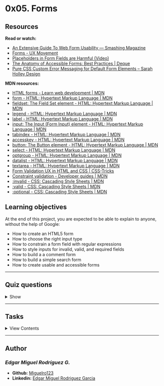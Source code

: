 # 0x05. Forms

## Resources

**Read or watch:**

- [An Extensive Guide To Web Form Usability — Smashing Magazine](https://www.smashingmagazine.com/2011/11/extensive-guide-web-form-usability/)
- [Forms - UX Movement](https://uxmovement.com/category/forms/)
- [Placeholders in Form Fields are Harmful (Video)](https://www.nngroup.com/videos/placeholders-form-fields/)
- [The Anatomy of Accessible Forms: Best Practices | Deque](https://www.deque.com/blog/anatomy-of-accessible-forms-best-practices/)
- [Pure CSS Custom Error Messaging for Default Form Elements – Sarah Holley Design](http://sarahholleydesign.com/pure-css-custom-error-messaging-for-default-form-elements/)

**MDN resources:**

- [HTML forms - Learn web development | MDN](https://developer.mozilla.org/en-US/docs/Learn/Forms)
- [form - HTML: Hypertext Markup Language | MDN](https://developer.mozilla.org/en-US/docs/Web/HTML/Element/form)
- [fieldset: The Field Set element - HTML: Hypertext Markup Language | MDN](https://developer.mozilla.org/en-US/docs/Web/HTML/Element/fieldset)
- [legend - HTML: Hypertext Markup Language | MDN](https://developer.mozilla.org/en-US/docs/Web/HTML/Element/legend)
- [label - HTML: Hypertext Markup Language | MDN](https://developer.mozilla.org/en-US/docs/Web/HTML/Element/label)
- [input: The Input (Form Input) element - HTML: Hypertext Markup Language | MDN](https://developer.mozilla.org/en-US/docs/Web/HTML/Element/input)
- [tabindex - HTML: Hypertext Markup Language | MDN](https://developer.mozilla.org/en-US/docs/Web/HTML/Global_attributes/tabindex)
- [accesskey - HTML: Hypertext Markup Language | MDN](https://developer.mozilla.org/en-US/docs/Web/HTML/Global_attributes/accesskey)
- [button: The Button element - HTML: Hypertext Markup Language | MDN](https://developer.mozilla.org/en-US/docs/Web/HTML/Element/button)
- [select - HTML: Hypertext Markup Language | MDN](https://developer.mozilla.org/en-US/docs/Web/HTML/Element/select)
- [optgroup - HTML: Hypertext Markup Language | MDN](https://developer.mozilla.org/en-US/docs/Web/HTML/Element/optgroup)
- [datalist - HTML: Hypertext Markup Language | MDN](https://developer.mozilla.org/en-US/docs/Web/HTML/Element/datalist)
- [textarea - HTML: Hypertext Markup Language | MDN](https://developer.mozilla.org/en-US/docs/Web/HTML/Element/textarea)
- [Form Validation UX in HTML and CSS | CSS-Tricks](https://css-tricks.com/form-validation-ux-html-css/)
- [Constraint validation - Developer guides | MDN](https://developer.mozilla.org/en-US/docs/Web/Guide/HTML/HTML5/Constraint_validation)
- [:invalid - CSS: Cascading Style Sheets | MDN](https://developer.mozilla.org/en-US/docs/Web/CSS/:invalid)
- [:valid - CSS: Cascading Style Sheets | MDN](https://developer.mozilla.org/en-US/docs/Web/CSS/:valid)
- [:optional - CSS: Cascading Style Sheets | MDN](https://developer.mozilla.org/en-US/docs/Web/CSS/:optional)

## Learning objectives

At the end of this project, you are expected to be able to explain to anyone, without the help of Google:

- How to create an HTML5 form
- How to choose the right input type
- How to constrain a form field with regular expressions
- How to style inputs for invalid, valid, and required fields
- How to build a a comment form
- How to build a simple search form
- How to create usable and accessible forms

---

## Quiz questions

<details>
<summary>Show</summary>
  
### Question #0

What’s the purpose of `<label>`?

- [ ] Keep your HTML code organized
- [ ] Indicate to the form what’s the POST variable name
- [ ] Indicate to the browser how to auto-complete
- [x] Indicate to the user what’s the input field is corresponding

### Question #1

Which pseudo-class can be define to change the style of an `<input>` when the validation failed?

- [ ] `:form-valid`
- [x] `:invalid`
- [ ] `:required`
- [ ] `:no`

### Question #2

Which attribute can be added to an `<input>` to make it mandatory in the form?

- [ ] `mandatory`
- [ ] `enable`
- [x] `required`
- [ ] `onClick`

### Question #3

In this code:

```
<input type="checkbox" name="online" id="online" />
<label for="online">Online</label>
```

Why `for="online"` in the `<label>` is important?

- [ ] To indicate to the user that “Online” is a boolean
- [x] To extend the “click zone” and toggle the <input id="online">
- [ ] To set a default value to the checkbox
- [ ] To display the label on the left of the checkbox

</details>

---

## Tasks

<details>
<summary>View Contents</summary>

### [0. basic comment structure](./01-styles.css)

To ensure we start on the same foot, use these files:

`00-article.html`

<details>
<summary>Click to expand/hide file contents</summary>
  
```  
  <!DOCTYPE html>
<html lang="en" dir="ltr">
  <head>
    <meta charset="utf-8">
    <meta name="viewport" content="width=device-width, initial-scale=1, viewport-fit=cover">
    <title>Article - Techium</title>
    <meta name="description" content="Description of the page less than 150 characters">
    <link rel="icon" type="image/x-icon" href="/favicon.ico">
    <link rel="icon" type="image/png" href="/favicon.png">
    <link href="https://fonts.googleapis.com/css?family=Open+Sans:400,700|Raleway:700&display=swap" rel="stylesheet">
    <link rel="stylesheet" href="00-styles.css">
  </head>
  <body>
    <!– Header –>
    <header class="header" data-section-theme="dark">
      <div class="container">
        <div class="header-container">
          <div class="header-logo">
            <a href="/">
              <img src="../../../../project/src/images/logo-white.png" alt="Techium logo" width="160" height="40">
            </a>
          </div>
          <nav class="navbar-menu">
            <ul class="nav">
              <li class="nav-item">
                <a href="/" class="nav-link">Home</a>
              </li>
              <li class="nav-item">
                <a href="#services" class="nav-link">Services</a>
              </li>
              <li class="nav-item">
                <a href="#works" class="nav-link">Works</a>
              </li>
              <li class="nav-item">
                <a href="#about" class="nav-link">About</a>
              </li>
              <li class="nav-item">
                <a href="#latest_news" class="nav-link">Latest news</a>
              </li>
              <li class="nav-item">
                <a href="#testimonials" class="nav-link">Testimonials</a>
              </li>
              <li class="nav-item">
                <a href="#contact" class="nav-link">Contact</a>
              </li>
            </ul>
          </nav>
        </div>
      </div>
    </header>
    <!– Main –>
    <main>
      <!– Hero section –>
      <header class="section-hero hero-article" data-section-theme="dark" style="background-image: url('../../../../project/src/images/pic-article-02.jpg')">
        <div class="container">
          <div class="section-body">
            <section class="section-inner">
              <span class="section-category">Digital Life</span>
              <h1 class="section-title">Ut alios omittam, hunc appello, quem ille unum secutus est.</h1>
            </section>
          </div>
        </div>
      </header>
      <div class="main-article">
        <div class="container">
          <div class="post">
            <article class="post-content">
              <p>Lorem ipsum dolor sit amet, consectetur adipiscing elit. Tum mihi Piso: Quid ergo? Tum ille: Ain tandem? Non autem hoc: igitur ne illud quidem. Sed quod proximum fuit non vidit. Nos commodius agimus. An nisi populari fama?</p>
              <p>Lorem ipsum dolor sit amet, consectetur adipiscing elit. Sed haec omittamus; <b>Hoc Hieronymus summum bonum esse dixit.</b> Duo Reges: constructio interrete.</p>
              <h2>Prioris generis est docilitas, memoria</h2>
              <ol>
                <li>Nec enim, dum metuit, iustus est, et certe, si metuere destiterit, non erit;</li>
                <li>Quid enim de amicitia statueris utilitatis causa expetenda vides.</li>
              </ol>
              <p>Morbi pharetra congue ante ac tincidunt. Donec euismod eu mauris nec laoreet. Praesent id sodales ipsum. Aliquam erat volutpat. Ut porta sem eget libero faucibus, eget convallis nisi finibus. Interdum et malesuada fames ac ante ipsum primis in faucibus. Vestibulum accumsan euismod nunc quis viverra.</p>
              <figure>
                <img src="../../../../project/src/images/the-honest-company-j69c0Q650Hw-unsplash.jpg" alt="Glasses, baby converse shoes, black bag, wipper on a dresser with a open drawer" width="620" height="350">
                <figcaption class="img-caption">Pugnant Stoici cum Peripateticis. Prioris generis est docilitas</figcaption>
              </figure>
              <p>Quare conare, quaeso. Dici enim nihil potest verius. Primum divisit ineleganter; Suam denique cuique naturam esse ad vivendum ducem.</p>
              <blockquote cite="https://www.holbertonschool.com/">
                <p>Ego autem tibi, Piso, assentior usu hoc venire, ut acrius aliquanto et attentius de claris viris locorum admonitu cogitemus.</p>
              </blockquote>
              <p>Omnia contraria, quos etiam insanos esse vultis. Tibi hoc incredibile, quod beatissimum.</p>
              <h2>Piso igitur hoc modo, vir optimus tuique, ut scis, amantissimus.</h2>
              <p><a href="http://loripsum.net/" target="_blank" rel="noopener">Apparet statim, quae sint officia, quae actiones.</a> Quae in controversiam veniunt, de iis, si placet, disseramus.</p>
              <ul>
                <li>Tubulum fuisse, qua illum, cuius is condemnatus est rogatione, P.</li>
                <li>Quis est autem dignus nomine hominis, qui unum diem totum velit esse in genere isto voluptatis?</li>
                <li>Sed in rebus apertissimis nimium longi sumus.</li>
              </ul>
              <p>Hoc etsi multimodis reprehendi potest, tamen accipio, quod dant. Atqui, inquam, Cato, si istud optinueris, traducas me ad te totum licebit. Nemo nostrum istius generis asotos iucunde putat vivere. Res enim se praeclare habebat, et quidem in utraque parte. Qui autem esse poteris, nisi te amor ipse ceperit? Ita fit cum gravior, tum etiam splendidior oratio. De vacuitate doloris eadem sententia erit. Sin tantum modo ad indicia veteris memoriae cognoscenda, curiosorum.</p>
            </article>
            <!– Aside section –>
            <aside class="post-aside">
              <div class="post-meta">
                <ul class="post-meta-list row">
                  <li class="post-meta-author">
                    <strong>Written by:</strong>
                    <a href="#" rel="author">William Attaway</a>
                  </li>
                  <li class="post-meta-date">
                    <strong>Posted on:</strong>
                    <time datetime="2019-10">October 2019</time>
                  </li>
                  <li class="post-meta-tag">
                    <strong>Tags:</strong>
                    <ul class="tag-list">
                      <li>
                        <a href="#" rel="tag">Web Design</a>
                      </li>
                      <li>
                        <a href="#" rel="tag">UX</a>
                      </li>
                    </ul>
                  </li>
                </ul>
              </div>
              <div class="post-share">
                <ul class="social nav">
                  <li class="social-item nav-item">
                    <a href="#" class="social-link">
                      <svg viewbox="0 0 24 24" xmlns="http://www.w3.org/2000/svg" width="25" height="25">
                        <title>
                          Facebook icon
                        </title>
                        <path d="M23.998 12c0-6.628-5.372-12-11.999-12C5.372 0 0 5.372 0 12c0 5.988 4.388 10.952 10.124 11.852v-8.384H7.078v-3.469h3.046V9.356c0-3.008 1.792-4.669 4.532-4.669 1.313 0 2.686.234 2.686.234v2.953H15.83c-1.49 0-1.955.925-1.955 1.874V12h3.328l-.532 3.469h-2.796v8.384c5.736-.9 10.124-5.864 10.124-11.853z"/>
                      </svg>
                    </a>
                  </li>
                  <li class="social-item nav-item">
                    <a href="#" class="social-link">
                      <svg viewbox="0 0 24 24" xmlns="http://www.w3.org/2000/svg" width="25" height="25">
                        <title>
                          Twitter icon
                        </title>
                        <path d="M23.954 4.569a10 10 0 0 1-2.825.775 4.958 4.958 0 0 0 2.163-2.723c-.951.555-2.005.959-3.127 1.184a4.92 4.92 0 0 0-8.384 4.482C7.691 8.094 4.066 6.13 1.64 3.161a4.822 4.822 0 0 0-.666 2.475c0 1.71.87 3.213 2.188 4.096a4.904 4.904 0 0 1-2.228-.616v.061a4.923 4.923 0 0 0 3.946 4.827 4.996 4.996 0 0 1-2.212.085 4.937 4.937 0 0 0 4.604 3.417 9.868 9.868 0 0 1-6.102 2.105c-.39 0-.779-.023-1.17-.067a13.995 13.995 0 0 0 7.557 2.209c9.054 0 13.999-7.496 13.999-13.986 0-.209 0-.42-.015-.63a9.936 9.936 0 0 0 2.46-2.548l-.047-.02z"/>
                      </svg>
                    </a>
                  </li>
                </ul>
              </div>
            </aside>
          </div>
        </div>
      </div>
    </main>
    <!– Footer –>
    <footer class="footer" data-section-theme="dark">
      <div  class="container">
        <div class="row">
          <div class="col-1-2">
            <img src="../../../../project/src/images/logo-white.png" alt="Techium logo" width="160" height="40">
            <address class="footer-address">
              234 Washington Street<br>
              Urbana, Illinois
            </address>
          </div>
          <div class="col-1-2">
            <ul class="social nav">
              <li class="social-item nav-item">
                <a href="https://www.facebook.com/HolbertonSchool/" class="social-link">
                  <svg viewbox="0 0 24 24" xmlns="http://www.w3.org/2000/svg" width="25" height="25">
                    <title>
                      Facebook icon
                    </title>
                    <path d="M23.998 12c0-6.628-5.372-12-11.999-12C5.372 0 0 5.372 0 12c0 5.988 4.388 10.952 10.124 11.852v-8.384H7.078v-3.469h3.046V9.356c0-3.008 1.792-4.669 4.532-4.669 1.313 0 2.686.234 2.686.234v2.953H15.83c-1.49 0-1.955.925-1.955 1.874V12h3.328l-.532 3.469h-2.796v8.384c5.736-.9 10.124-5.864 10.124-11.853z"/>
                  </svg>
                </a>
              </li>
              <li class="social-item nav-item">
                <a href="https://twitter.com/holbertonschool" class="social-link">
                  <svg viewbox="0 0 24 24" xmlns="http://www.w3.org/2000/svg" width="25" height="25">
                    <title>
                      Twitter icon
                    </title>
                    <path d="M23.954 4.569a10 10 0 0 1-2.825.775 4.958 4.958 0 0 0 2.163-2.723c-.951.555-2.005.959-3.127 1.184a4.92 4.92 0 0 0-8.384 4.482C7.691 8.094 4.066 6.13 1.64 3.161a4.822 4.822 0 0 0-.666 2.475c0 1.71.87 3.213 2.188 4.096a4.904 4.904 0 0 1-2.228-.616v.061a4.923 4.923 0 0 0 3.946 4.827 4.996 4.996 0 0 1-2.212.085 4.937 4.937 0 0 0 4.604 3.417 9.868 9.868 0 0 1-6.102 2.105c-.39 0-.779-.023-1.17-.067a13.995 13.995 0 0 0 7.557 2.209c9.054 0 13.999-7.496 13.999-13.986 0-.209 0-.42-.015-.63a9.936 9.936 0 0 0 2.46-2.548l-.047-.02z"/>
                  </svg>
                </a>
              </li>
              <li class="social-item nav-item">
                <a href="https://www.instagram.com/holbertonschool/" class="social-link">
                  <svg viewbox="0 0 24 24" xmlns="http://www.w3.org/2000/svg" width="25" height="25">
                    <title>
                      Instagram icon
                    </title>
                    <path d="M12 0C8.74 0 8.333.015 7.053.072 5.775.132 4.905.333 4.14.63c-.789.306-1.459.717-2.126 1.384S.935 3.35.63 4.14C.333 4.905.131 5.775.072 7.053.012 8.333 0 8.74 0 12s.015 3.667.072 4.947c.06 1.277.261 2.148.558 2.913a5.885 5.885 0 0 0 1.384 2.126A5.868 5.868 0 0 0 4.14 23.37c.766.296 1.636.499 2.913.558C8.333 23.988 8.74 24 12 24s3.667-.015 4.947-.072c1.277-.06 2.148-.262 2.913-.558a5.898 5.898 0 0 0 2.126-1.384 5.86 5.86 0 0 0 1.384-2.126c.296-.765.499-1.636.558-2.913.06-1.28.072-1.687.072-4.947s-.015-3.667-.072-4.947c-.06-1.277-.262-2.149-.558-2.913a5.89 5.89 0 0 0-1.384-2.126A5.847 5.847 0 0 0 19.86.63c-.765-.297-1.636-.499-2.913-.558C15.667.012 15.26 0 12 0zm0 2.16c3.203 0 3.585.016 4.85.071 1.17.055 1.805.249 2.227.415.562.217.96.477 1.382.896.419.42.679.819.896 1.381.164.422.36 1.057.413 2.227.057 1.266.07 1.646.07 4.85s-.015 3.585-.074 4.85c-.061 1.17-.256 1.805-.421 2.227a3.81 3.81 0 0 1-.899 1.382 3.744 3.744 0 0 1-1.38.896c-.42.164-1.065.36-2.235.413-1.274.057-1.649.07-4.859.07-3.211 0-3.586-.015-4.859-.074-1.171-.061-1.816-.256-2.236-.421a3.716 3.716 0 0 1-1.379-.899 3.644 3.644 0 0 1-.9-1.38c-.165-.42-.359-1.065-.42-2.235-.045-1.26-.061-1.649-.061-4.844 0-3.196.016-3.586.061-4.861.061-1.17.255-1.814.42-2.234.21-.57.479-.96.9-1.381.419-.419.81-.689 1.379-.898.42-.166 1.051-.361 2.221-.421 1.275-.045 1.65-.06 4.859-.06l.045.03zm0 3.678a6.162 6.162 0 1 0 0 12.324 6.162 6.162 0 1 0 0-12.324zM12 16c-2.21 0-4-1.79-4-4s1.79-4 4-4 4 1.79 4 4-1.79 4-4 4zm7.846-10.405a1.441 1.441 0 0 1-2.88 0 1.44 1.44 0 0 1 2.88 0z"/>
                  </svg>
                </a>
              </li>
            </ul>
          </div>
        </div>
        <hr>
        <div class="row">
          <div class="col-1-2">
            <p class="footer-copyright">© 2020 Techium, made with ♥ by students at Holberton School.</p>
          </div>
          <div class="col-1-2">
            <ul class="footer-nav nav">
              <li class="footer-nav-item nav-item">
                <a href="#" class="footer-nav-link">Terms of use</a>
              </li>
              <li class="footer-nav-item nav-item">
                <a href="#" class="footer-nav-link">Privacy Policy</a>
              </li>
              <li class="footer-nav-item nav-item">
                <a href="#" class="footer-nav-link">Cookie Policy</a>
              </li>
            </ul>
          </div>
        </div>
      </div>
    </footer>
  </body>
</html>
```    
</details>

`00-styles.css`

<details>
<summary>Click to expand/hide file contents</summary>

```
/* SUMMARY
  1. GLOBAL
  2. LAYOUT
  3. SECTION
  4. CARD
*/


/*** 1. GLOBAL ***/

/* Reset / Normalize
   ============================= */

/*! normalize.css v8.0.1 | MIT License | github.com/necolas/normalize.css */html{line-height:1.15;-webkit-text-size-adjust:100%}body{margin:0}main{display:block}h1{font-size:2em;margin:.67em 0}hr{box-sizing:content-box;height:0;overflow:visible}pre{font-family:monospace,monospace;font-size:1em}a{background-color:transparent}abbr[title]{border-bottom:none;text-decoration:underline;text-decoration:underline dotted}b,strong{font-weight:bolder}code,kbd,samp{font-family:monospace,monospace;font-size:1em}small{font-size:80%}sub,sup{font-size:75%;line-height:0;position:relative;vertical-align:baseline}sub{bottom:-.25em}sup{top:-.5em}img{border-style:none}button,input,optgroup,select,textarea{font-family:inherit;font-size:100%;line-height:1.15;margin:0}button,input{overflow:visible}button,select{text-transform:none}[type=button],[type=reset],[type=submit],button{-webkit-appearance:button}[type=button]::-moz-focus-inner,[type=reset]::-moz-focus-inner,[type=submit]::-moz-focus-inner,button::-moz-focus-inner{border-style:none;padding:0}[type=button]:-moz-focusring,[type=reset]:-moz-focusring,[type=submit]:-moz-focusring,button:-moz-focusring{outline:1px dotted ButtonText}fieldset{padding:.35em .75em .625em}legend{box-sizing:border-box;color:inherit;display:table;max-width:100%;padding:0;white-space:normal}progress{vertical-align:baseline}textarea{overflow:auto}[type=checkbox],[type=radio]{box-sizing:border-box;padding:0}[type=number]::-webkit-inner-spin-button,[type=number]::-webkit-outer-spin-button{height:auto}[type=search]{-webkit-appearance:textfield;outline-offset:-2px}[type=search]::-webkit-search-decoration{-webkit-appearance:none}::-webkit-file-upload-button{-webkit-appearance:button;font:inherit}details{display:block}summary{display:list-item}template{display:none}[hidden]{display:none}

/* Variables
   ============================= */

:root {
  --color-primary: #D73953;
  --color-black:  #090909;
  --color-white: #ffffff;
  --color-grey: #a0a0a0;
  --color-light-grey: #f3f3f3;
  --color-dark-grey: #353535;

  --text-color: var(--color-black);

  --font-family-base: 'Open Sans', 'Helvetica Neue', Helvetica, Arial, sans-serif;
  --font-family-title: 'Raleway', 'Helvetica Neue', Helvetica, Arial, sans-serif;

  --font-size-small: 1.2rem;
  --font-size-medium: 1.6rem;
  --font-size-large: 1.8rem;
  --font-size-x-large: 2.3rem;
  --font-size-xx-large: 4.8rem;

  --font-weight-regular: 400;
  --font-weight-bold: 700;

  --line-height-small: 1.2;
  --line-height-base: 1.5;
  --line-height-big: 1.8;

  /** SECTION **/
  --section-padding: 5rem 0;
  --section-header-padding: 0 0 3rem;
  --section-header-align: center;
  --section-title-font-size: var(--font-size-xx-large);
  --section-title-font-weight: var(--font-weight-bold);
  --section-title-line-height: var(--line-height-small);
  --section-title-margin: 0;
  --section-title-color: var(--color-black);
  --section-tagline-transform: uppercase;
  --section-tagline-color: var(--color-primary);
  --section-tagline-font-family: var(--font-family-headings);
  --section-tagline-font-weight: var(--font-weight-bold);
  --section-tagline-margin: 0;
  --section-body-padding: 2rem 0 4rem;
  --section-footer-padding: 3rem 0 0;
  --section-footer-align: center;

  /** HEADER **/
  --header-padding: 4rem 0 0;

  /** FOOTER **/
  --footer-padding: 5rem 0 1rem;

  /** NAVBAR **/
  --nav-item-font-family: var(--font-family-headings);
  --nav-item-font-weight: var(--font-weight-bold);
  --nav-item-font-size: var(--font-size-medium);
  --nav-item-letter-spacing: .04rem;
  --nav-item-display: inline-block;
  --nav-item-margin: 0 0 0 2rem;
  --nav-item-link-hover: var(--color-white);

  /** BUTTON **/
  --button-display: inline-block;
  --button-padding: 1.5rem 3rem;
  --button-border: var(--color-primary) solid 0.2rem;
  --button-color: var(--color-black);
  --button-text-decoration: none;
  --button-font-size: var(--font-size-large);
  --button-hover-color: var(--color-white);
  --button-hover-text-decoration: none;
  --button-hover-background: var(--color-primary);

  /** MOTION **/
  --transition-duration: .3s;
  --transition-cubic-bezier: cubic-bezier(0.17, 0.67, 0, 1.01);
}

/* Base
    ============================= */

*, *:before, *:after {
  box-sizing: border-box;
}

html {
scroll-behavior: smooth;
font-size: 62.5%;
}

body {
  color: var(--text-color);
  font-family: var(--font-family-base);
  font-size: var(--font-size-medium);
  font-weight: var(--font-weight-regular);
  line-height: var(--line-height-base);
}

h1, h2, h3, h4, h5, h6 {
  font-family: var(--font-family-title);
  font-weight: var(--font-weight-bold);
}

a {
  color: var(--text-color);
  text-decoration: none;
}

a:visited {
  font-style: italic;
}

a:hover {
  text-decoration: underline;
}

a:active {
  background-color: var(--color-light-grey);
}

.button {
  display: var(--button-display);
  padding: var(--button-padding);
  border: var(--button-border);
  font-size: var(--button-font-size);
  color: var(--button-color);
  text-decoration: var(--button-text-decoration);
}

.button:hover {
  color: var(--button-hover-color);
  text-decoration: var(--button-hover-text-decoration);
  background: var(--button-hover-background);
  transition-duration: var(--transition-duration);
  transition-property: color, background-color;
}

/* Helpers
    ============================= */

.visually-hidden:not(:focus):not(:active) {
  position: absolute !important;
  height: 1px;
  width: 1px;
  overflow: hidden;
  clip: rect(1px, 1px, 1px, 1px);
  white-space: nowrap;
}

/*** 2. LAYOUT ***/

/* Layout
    ============================= */

.container {
  width: 960px;
  margin-left: auto;
  margin-right: auto;
}

/* Grid
    ============================= */

ul.row {
  margin: -1rem;
  padding: 0;
  list-style: none;
}

.row {
  display: flex;
}

[class*='col-'] {
  margin: 1rem;
}

.col-1-3 {
  width: calc((100% / 3) - 2rem);
}

.col-1-2 {
  width: calc((100% / 2) - 2rem);
}

/* Navbar
    ============================= */

.nav {
  margin: 0;
  padding: 0;
  list-style: none;
  text-align: center;
  display: flex;
}

.nav .nav-item {
  font-family: var(--nav-item-font-family);
  font-weight: var(--nav-item-font-weight);
  font-size: var(--nav-item-font-size);
  letter-spacing: var(--nav-item-letter-spacing);
}

.nav .nav-item + .nav-item {
  margin: var(--nav-item-margin);
}

.nav .nav-link {
  display: block;
  padding: 0.5rem 0;
  position: relative;
}

.nav .nav-link:hover {
  color: var(--nav-item-link-hover);
  text-decoration: none;
}

.nav .nav-link::before {
  content: '';
  position: absolute;
  bottom: 0;
  left: 0;
  background-color: var(--color-white);
  width: 0;
  height: 0.2rem;
  transition: var(--transition-duration) var(--transition-cubic-bezier);
}

.nav .nav-item:hover .nav-link::before {
  background-color: var(--color-primary);
  width: 100%;
}

/* Header
    ============================= */

.header {
  padding: var(--header-padding);
  position: relative;
  z-index: 3;
  background: transparent !important;
}

.header-container {
  display: flex;
  justify-content: space-between;
  align-items: center;
}

/* Footer
    ============================= */

.footer {
  --nav-item-font-weight: normal;
  --nav-item-font-size: var(--font-size-small);
  padding: var(--footer-padding);
}

.footer-copyright {
  margin: 0;
  font-size: var(--font-size-small);
  color: var(--text-color);
}

.footer ul {
  text-align: right;
}

.footer-address {
  color: var(--text-color);
}

.social-link {
  display: block;
}

.social-link > svg {
  fill: var(--text-color);
}

/*** 3. SECTION ***/

/* Section (all styles)
    ============================= */

.section {
  padding: var(--section-padding);
}

.section-header {
  text-align: var(--section-header-align);
  padding: var(--section-header-padding);
}

.section-title {
  font-size: var(--section-title-font-size);
  font-weight: var(--section-title-font-weight);
  line-height: var(--section-title-line-height);
  margin: var(--section-title-margin);
  color: var(--section-title-color);
}

.section-tagline {
  color: var(--section-tagline-color);
  font-family: var(--section-tagline-font-family);
  text-transform: var(--section-tagline-transform);
  font-weight: var(--section-tagline-font-weight);
  margin: var(--section-tagline-margin);
}

.section-body {
  padding: var(--section-body-padding);
}

.section-footer {
  padding: var(--section-footer-padding);
  text-align: var(--section-footer-align);
}

/* Section theming
    ============================= */

[data-section-theme="dark"] {
  --button-color: var(--color-white);
  --text-color: var(--color-white);
  --section-title-color: var(--color-white);
  background: var(--color-black);
}

/* Section HERO
    ============================= */

.section-hero {
  position: relative;
  margin-top: -8.5rem;
}

.hero-homepage {
  background-image: url(../../../../project/src/images/banner-home.jpg);
  background-position: 75% 0;
  background-repeat: no-repeat;
  background-size: 90rem auto;
}

.section-hero .section-body {
  padding: 10rem 4rem;
}

.section-hero .section-category {
  color: var(--color-white);
  text-transform: uppercase;
}

.section-hero .section-title {
  margin-bottom: 5rem;
}

.section-hero .section-inner {
  display: flex;
  flex-direction: column;
  align-items: flex-start;
  justify-content: center;
  min-height: 50vh;
}
/* Section Latest news
    ============================= */

.section-latest-news .row {
  flex-direction: row-reverse;
}

/* Section SERVICES
    ============================= */

.section-services .row {
  flex-wrap: wrap;
}

/* Section ABOUT US
    ============================= */

.section-about-us [class*='col-'] {
  align-self: center;
}

/*** 4. CARD ***/

/* Card (all styles)
    ============================= */

.card-category {
  color: var(--color-primary);
}

/* Card WORK
    ============================= */

.card-work .card-outer {
  position: relative;
  overflow: hidden;
}

.card-work:hover .card-outer {
  transform: scale(0.95);
}

.card-work .card-image img {
  height: 30rem;
  width: 100%;
  object-fit: cover;
  vertical-align: bottom;
}

.card-work:hover .card-image {
  transform: scale(1.2);
  transition: var(--transition-duration) var(--transition-cubic-bezier);
}

.card-work .card-inner {
  position: absolute;
  top: -0.1rem;
  left: -0.1rem;
  right: -0.1rem;
  bottom: -0.1rem;
  z-index: 1;
  transition: var(--transition-duration) var(--transition-cubic-bezier);
}

.card-work:hover .card-inner {
  background-color: rgba(0, 0, 0, 0.7);
}

.card-work .card-title {
  text-align: center;
  margin: 0;
  opacity: 0;
  height: 100%;
  position: relative;
}

.card-work .card-title a {
  display: block;
  text-decoration: none;
  padding-top: 45%;
}

.card-work .card-title a::after {
  position: absolute;
  top: 0;
  left: 0;
  right: 0;
  bottom: 0;
  content: '';
}

.card-work:hover .card-title {
  opacity: 1;
}

/* Card SERVICES
    ============================= */

.card-services .card-title {
  margin: 0;
}

.card-services a {
  display: block;
  padding: 2rem;
  background-color: var(--color-light-grey);
}

.card-services a:hover {
  color: var(--color-white);
  background: var(--color-primary);
  text-decoration: none;
  transition-duration: 0.3s;
  transition-property: color, background-color;
}

/* Card TESTIMONIAL
    ============================= */

.card-testimonial {
  text-align: center;
}

.card-testimonial .card-avatar {
  border-radius: 50%;
  width: 10rem;
  height: 10rem;
}

.card-testimonial .card-quote cite {
  display: block;
  padding-top: 1rem;
  color: var(--color-primary);
}

.card-testimonial .card-quote {
  position: relative;
}

.card-testimonial .card-quote::before {
  content: '\201C';
  position: absolute;
  top: -4.5rem;
  left: -1rem;
  color: #efeded;
  font-size: 10rem;
  z-index: -1;
}

/*** ARTICLE PAGE ***/

/* Section HERO (article)
    ============================= */

.hero-article {
  background-size: 150rem 100rem;
  background-position: 50% 0;
}

.hero-article::before {
  content: '';
  background: rgba(0, 0, 0, 0.8);
  position: absolute;
  top: 0;
  right: 0;
  left: 0;
  bottom: 0;
  z-index: 0;
}

.hero-article .section-inner {
  text-align: center;
  align-items: center;
  min-height: 40vh;
}

.hero-article .section-body {
  position: relative;
  padding: 7rem 0 0;
  z-index: 2;
}

.main-article {
  padding: 5rem 0;
}

/* Post
    ============================= */

.post {
  display: flex;
  align-items: baseline;
}

.post-content {
  width: 100%;
  padding-left: 7rem;
}

.post-aside {
  order: -1;
  min-width: 20%;
}

.post img {
  width: 100%;
  height: auto;
}

.post-content p:first-child {
  font-size: var(--font-size-x-large);
}

.post-content .img-caption {
  margin: 1rem 0;
  padding: 0 0.5rem;
  font-size: var(--font-size-small);
  color: var(--color-grey);
  text-align: center;
}

/* Post Meta
    ============================= */

.post-meta-list {
  flex-direction: column;
}

.post-meta-list strong {
  color: var(--color-primary);
  font-size: 1.3rem;
  font-weight: var(--font-weight-bold);
  text-transform: uppercase;
  letter-spacing: normal;
  display: block;
}

.post-meta-list [class*='post-meta'] {
  margin-bottom: 1rem;
  padding-bottom: 1rem;
  border-bottom: 0.2rem solid var(--color-light-grey);
}

.post-meta-list [class*='post-meta']:last-child {
  border: none;
  margin-bottom: 3rem;
}

/* Tag list
    ============================= */

.tag-list {
  padding: 0;
  list-style: none;
}

.tag-list li {
  display: inline;
}

.tag-list li::after {
  content: ", ";
}

.tag-list li:last-child::after {
  content: "";
}
```
</details>

**In your `01-article.html` file**

- Sibling to the `<div class="post">`, create a new `<section>` with the class `post-comments`
- Inside the section create an `header`
  - In the `<header>` create a heading level 2 with class `section-title` and text: `Leave a comment`
  - under the level 2 heading create a paragraph with text: `All fields are required.`
- Create a `form` siblings to the header
  - Action: `#`
  - Method: `post`

**In your `01-styles.css` file**

After the `Tag list` styles, create a new comment

```
/*** FORM ***/
/* Comment section
    ============================= */
```

- Target `post-comments` class
  - Property: `width`, Value: `80%`
  - Property: `margin`, Value: `10rem 0 0 auto`
  - Property: `padding-left`, Value: `7rem`
- Target the `section-title` class inside the `post-comments` class
  - Property: `font-variant`, Value: `small-caps`
- Add a new comment section

```
/* Basic form
    ============================= */
```

- Target all `form`
  - Property: `display`, Value: `flex`
  - Property: `flex-direction`, Value: `column`
  - Property: `padding`, Value: `1rem 0`
  - Property: `margin`, Value: `0`
  
**Final rendering**

![Leave1](leave1.png "Leave1")

**Repo:**

* GitHub repository: `holbertonschool-web_front_end`
* Directory: `0x05-form`
* File: `01-article.html, 01-styles.css`

### [1. more comment basic structure](./02-styles.css)

**From `01-article.html`, create `02-article.html`**

- In the `form` in the comment section
  - Create a first `fieldset` with a `legend` that has the text `Your personal information` and the class `visually-hidden`
    - In the fieldset create a first `div` with the classes `form-group` and `col-1-2`
    - Sibling to the first div, create a second `div` with the classes `form-group` and `col-1-2`
    - Sibling to the 2 divs create a third `div` with the classes `form-group` and `col-2-3`
  - Sibling to the first fieldset, create a second `fieldset` with a `legend` that has the text `Your comment` and the class `visually-hidden`
    - In the second fieldset create a first `div` with the classes `form-group` and `col-2-3`
    - Sibling to the first div create a second `div` with the classes `form-group` and `col-2-3`
    - Sibling to the 2 divs create a third `div` with the class `form-group`

**From `01-styles.css`, create `02-styles.css`**

- Target all `fieldset` and set the following rules
  - flex display
  - direction of flex is column
  - justify the content at `flex-start`
  - no border
  - `0 0 2rem` padding

**Final rendering** (same as previously because `<legend>` tags are hidden by default)

![Leave2](leave2.png "Leave2")

**Repo:**

* GitHub repository: `holbertonschool-web_front_end`
* Directory: `0x05-form`
* File: `02-article.html, 02-styles.css`

### [2. create labels and input container](./03-styles.css)

**From `02-article.html`, create `03-article.html` and in the form which is in the comment section:**

- In the first `fieldset`
  - In the first div (which has classes `form-group` and `col-1-2`)
    - Create a `label`
      - For: `your-first-name`
      - Text: `First Name`
    - Sibling to the `label`, create a `<div>` with the class `form-field`
      - Create a `span` inside the div with the class `form-field-container`
  - In the second div (which has classes `form-group` and `col-1-2`)
    - Create a `label`
      - For: `your-last-name`
      - Text: `Last Name`
    - Sibling to the `label`, create a `<div>` with the class `form-field`
      - Create a `span` inside the div with the class `form-field-container`
  - In the third div (which has classes `form-group` and `col-2-3`)
    - Create a `label`
      - For: `your-email`
      - Text: `Email`
    - Sibling to the `label`, create a `<div>` with the class `form-field`
      - Create a `span` inside the div with the class `form-field-container`
- In the second `fieldset`
  - In the first div (which has classes `form-group` and `col-2-3`)
    - Create a `label`
      - For: `your-title`
      - Text: `Title`
    - Sibling to the `label`, create a `<div>` with the class `form-field`
      - Create a `span` inside the div with the class `form-field-container`
  - In the second div (which has classes `form-group` and `col-2-3`)
    - Create a `label`
      - For: `your-comment`
      - Text: `Comment`
    - Sibling to the `label`, create a `<div>` with the class `form-field`
      - Create a `span` inside the div with the class `form-field-container`
  - In the third div (which has class `form-group`)
    - Create a `<button>` with the classes `button` and `button-primary`
      - Text: `Post my comment`

**From `02-styles.css`, create `03-styles.css`:**

- Target all `label`
  - cursor should be pointer
  - display as block element
  - don’t wrap white space
  - size of font should be `1.4rem`
  - set padding to `0 0 .5rem`

**Final rendering**

![Leave3](leave3.png "Leave3")

**Final rendering with button in hover**

![Leave4](leave4.png "Leave4")

**Repo:**

* GitHub repository: `holbertonschool-web_front_end`
* Directory: `0x05-form`
* File: `03-styles.css, 03-article.html`

### [3. create the inputs](./04-styles.css)

**From `03-article.html`, create `04-article.html`:**

- In the first `fieldset`
  - In the first span of `form-field-container` class, create an `input`
    - Type: `text`
    - Name: `your-first-name`
    - Id: `your-first-name`
    - Placeholder: `e.g. Mike`
    - Pattern: `[A-Za-zÀ-ž\s]{3,}` (we want to allow all characters with and without accents and spaces. We want to have at least 3 characters to make the `input` valid)
    - Max length: `35`
    - Autocomplete is on
    - Access Key: `f`
    - Required: true
  - In the second span of `form-field-container` class, create an `input`
    - Type: `text`
    - Name: `your-last-name`
    - Id: `your-last-name`
    - Placeholder: `e.g. Smith`
    - Pattern: `[A-Za-zÀ-ž\s]{3,}` (we want to allow all characters with and without accents and spaces. We want to have at least 3 characters to make the `input` valid)
    - Max length: `40`
    - Autocomplete is on
    - Access Key: `l`
    - Required: true
  - In the third span of `form-field-container` class, create an `input`
    - Type: `email`
    - Name: `your-email`
    - Id: `your-email`
    - Placeholder: `e.g. youremail@gmail.com`
    - Pattern: `[a-z0-9._%+-]+@[a-z0-9.-]+\.[a-z]{2,}$` (we want to ensure the correct format of the email)
    - Max length: `55`
    - Autocomplete is on
    - Access Key: `e`
    - Required: true
- In the second `fieldset`
  - In the first `span` of `form-field-container` class, create an `input`
    - Type: `text`
    - Name: `your-title`
    - Id: `your-title`
    - Placeholder: `e.g. I loved that article`
    - Pattern: `[A-Za-zÀ-ž\s]{4,}` (we want to allow all characters with and without accents and spaces. We want to have at least 4 characters to make the `input` valid)
    - Max length: `75`
    - Autocomplete is on
    - Access Key: `t`
    - Required: true
  - In the second `span` of `orm-field-container` class, create a `textarea`
    - Name: `your-comment`
    - Id: `your-comment`
    - Placeholder: `Write your comment here`
    - Minimum length: 10
    - Access Key: `c`
    - Required: true
    - Columns: 30
    - Rows: 6

**From `03-styles.css`, create `04-styles.css`, after the `label` selector:**

- Target in one selector all `input` type `text`, all `input` type `email`, all `textarea`
  - Property: `position`, Value: `relative`
  - Property: `width`, Value: `100%`
  - Property: `padding`, Value: `1.2rem`
  - Property: `line-height`, Value: `1`
  - Property: `border`, Value: `.1rem solid` point to the variable `color-black`
  - Property: `background-color`, Value: point to the variable `color-white`
  - Property: `box-shadow`, Value: `none`
  - Property: `outline`, Value: `0`
- Target in one selector all `input` type `text`, all input type `email`
  - Property: `padding-right`, Value: `3rem`
- Target in one selector the focus state of all `input` type `text`, the focus state of all `input` type `email`, the focus state of all `textarea`
  - Property: `border`, Value: `.1rem solid` point to the variable `color-grey`
- Now target the `placeholder`, it can be tricky so I’m gone give you the code to add to your stylesheet:

```
::placeholder {
  font-style: italic;
  font-size: var(--font-size-small);
}
```

**Final rendering**

![Leave5](leave5.png "Leave5")

**Final rendering when “Last name” field is focus**

![Leave6](leave6.png "Leave6")

**Repo:**

* GitHub repository: `holbertonschool-web_front_end`
* Directory: `0x05-form`
* File: `04-article.html, 04-styles.css`

### [4. add help messages](./05-styles.css)

**From `04-article.html`, create `05-article.html`**:

- In each span with `form-field-container` class that contains an `input`
  - After the input add an empty `<i>` with the class `form-field-icon`
- In the first `fieldset`
  - Inside the first div with `form-field` class, right after the closing `span` tag, add a paragraph
    - Class: `form-help`
    - Text: `First name should be at least 3 characters and only contains letters`
  - Inside the second div with `form-field` class, right after the closing `span`tag, add a paragraph
    - Class: `form-help`
    - Text: `Last name should be at least 3 characters and only contains letters`
  - Nothing is added in the third `form-field`
- In the second `fieldset`
  - Inside the first div with `form-field` class, right after the closing `span` tag, add a paragraph
    - Class: `form-help`
    - Text: `Title should be at least 4 characters and only contains letters`
  - Inside the second div with `form-field` class, right after the closing `span` tag, add a paragraph
    - Class: `form-help`
    - Text: `Comment should be at least 10 characters`

**From `04-styles.css`, create `05-styles.css`:**

- Add a new separation

```
/* Form group
============================= */
```

- Target `form-group` class
  - Property: `padding`, Value: `1rem`
  - Property: `margin`, Value: `0`
  - Property: `background-color`, Value: point to the variable `color-white`
- Target the `focus-within` state of `form-group` class
  - Property: `background-color`, Value: point to the `color-light-grey`
  - Property: `transition`, Value: `.3s`
- Add a new separation

```
/* Form field
============================= */
```

- Target `form-field-container` class
  - Property: `position`, Value: `relative`
- Target `form-field-icon` class
  - Property: `font-style`, Value: `normal`
- Add a new separation

```
/* Form help
============================= */
```

- Target `form-help` class inside `form-group` class
  - Property: `margin`, Value: `0`
  - Property: `line-height`, Value: `1.3`
  - Property: `letter-spacing`, Value: `.019rem`
  - Property: `color`, Value: point to the variable `color-dark-grey`
  - Property: `font-size`, Value: point to the variable `font-size-small`
  - Property: `max-height`, Value: `0`
  - Property: `transition`, Value: `.3s`
  - Property: `overflow`, Value: `hidden`
- Target `form-help` class when `form-group` class has a `focus-within` state
  - Property: `max-height`, Value: `20rem`
  - Property: `margin`, Value: `.4rem 0 0`

**Final rendering when “Last name” is focused**

![Leave7](leave7.png "Leave7")

**Repo:**

* GitHub repository: `holbertonschool-web_front_end`
* Directory: `0x05-form`
* File: `05-article.html, 05-styles.css`

### [5. add pure HTML / CSS error handling](./06-styles.css)

**From `05-styles.css`, create `06-styles.css`:**

- In the variable section, after the `color-dark-grey` variable
  - Create a custom property
    - Name: `color-red`, Value: `#cd3e65`
  - Create a custom property
    - Name: `color-green`, Value: `#08805b`
- After the `text-color` variable
  - Create a custom property
    - Name: `valid-color`, Value: point to the`color-green` variable
  - Create a custom property
    - Name: `error-color`, Value: point to the `color-red` variable
- At the end of the CSS file
  - Add a new separation

```
/* Form error handling
============================= */
```

- Add this code to your file. The code is given to you with comments to help you to understand, because it’s a little bit advanced but really powerful when correctly understood.

```
/* The following code is used to place the icon in the after pseudo element. Because after and before are not possible in an input, we need to use a span that will be positioned on the right of our input. */

input:not(:placeholder-shown) ~ .form-field-icon::after {
  height: 100%;
  right: 0;
  pointer-events: none;
  position: absolute;
  top: 0;
  width: 1.3em;
}

/* Because inputs are invalid by default, we need to be careful and show the icon when we are not in focus and when when the input is not empty (placeholder-shown). Careful with this one because it is not supported everywhere. */

input:required:invalid:not(:focus):not(:placeholder-shown) ~ .form-field-icon::after {
  content: '✘';
  color: var(--error-color);
}

input:required:valid ~ .form-field-icon::after {
  content: '✔';
  color: var(--valid-color);
}

/* We want to hide the helper text when we are not in focus. The tilte allows us to select a sibling element in CSS */

input:required:valid ~ .form-help {
  max-height: 0;
}

/* Showing a border in a different color is good but not enough. For accessibility purposes, we added an icon when the input is valid or invalid to have a visual distinction that is not only color based.*/

input:required:invalid:not(:focus):not(:placeholder-shown),
textarea:invalid:not(:focus):not(:placeholder-shown) {
  border: 0.1rem solid var(--error-color);
}

input:required:valid:not(:placeholder-shown),
textarea:valid:not(:placeholder-shown) {
  border: 0.1rem solid var(--valid-color);
}
```

- In the `/* Base` section, after the hover state of the `button`
  - Target the `button-primary` class
    - Property: `color`, Value: point to the variable `color-white`
    - Property: `background`, Value: point to the variable `color-primary`
  - Target the hover state of the `button-primary` class
    - Property: `color`, Value: point to the variable `color-primary`
    - Property: `background`, Value: point to the variable `color-white`

**Final rendering of validation layout**

![Leave8](leave8.png "Leave8")

**Repo:**

* GitHub repository: `holbertonschool-web_front_end`
* Directory: `0x05-form`
* File: `06-styles.css, 06-article.html`

### [6. add the search form](./07-styles.css)

**From `06-article.html`, create `07-article.html`**:

- In the navigation, add a new `<li>` at the end. Also add the `nav-item` class on the `li`.
  - Create a new `<form>` inside the `li`.
    - Action attr: `#`
    - Method attr: `post`
    - Class: `form-search`
    - Create a new `input`, type `search`
      - Name attr: `q` (it’s common to name the search q (=query))
      - Id attr: `search-input`
      - Placeholder: `Search...`
      - `aria-label="Search through site content"` (we will see in the accessibility module what is that attribute)
    - Create a `button` with the class `search-button`
      - Copy and paste the following code inside your button

```
<svg viewbox="0 0 512 512" xmlns="http://www.w3.org/2000/svg" width="20" height="20" class="search-icon">
  <title>
    Search icon
  </title>
  <path d="M508.5 468.9L387.1 347.5c-2.3-2.3-5.3-3.5-8.5-3.5h-13.2c31.5-36.5 50.6-84 50.6-136C416 93.1 322.9 0 208 0S0 93.1 0 208s93.1 208 208 208c52 0 99.5-19.1 136-50.6v13.2c0 3.2 1.3 6.2 3.5 8.5l121.4 121.4c4.7 4.7 12.3 4.7 17 0l22.6-22.6c4.7-4.7 4.7-12.3 0-17zM208 368c-88.4 0-160-71.6-160-160S119.6 48 208 48s160 71.6 160 160-71.6 160-160 160z"/>
</svg>
```

**From `06-styles.css`, create `07-styles.css`:**

- At the end of the file, create a new comment separation

```
/*** SEARCH FORM ***/
```

- Target the `form-search` class
  - Property: `display`, Value: `block`
  - Property: `padding`, Value: `.5rem 0`
  - Property: `position`, Value: `relative`
- Target the `search-button` class inside the `form-search` class
  - Property: `display`, Value: `inline-block`
  - Property: `background`, Value: `transparent`
  - Property: `border`, Value: `0`
  - Property: `margin`, Value: `0`
  - Property: `padding`, Value: `0`
- Target the `search-icon` class inside the `search-button` class
  - Property: `fill`, Value: point to the variable `color-white`
  - Property: `width`, Value: `1.5rem`
  - Property: `height`, Value: `1.5rem`
- Target the `input` type `search` inside the `form-search` clas-s
  - Property: `display`, Value: `inline-block`
  - Property: `color`, Value: point to the variable `color-white`
  - Property: `padding-right`, Value: `2rem`
  - Property: `height`, Value: `3rem`
  - Property: `border`, Value: `0`
  - Property: `outline`, Value: `none`
  - Property: `position`, Value: `absolute`
  - Property: `width`, Value: `0`
  - Property: `right`, Value: `0`
  - Property: `background`, Value: `none`
  - Property: `cursor`, Value: `pointer`
  - Property: `z-index`, Value: `3`
  - Property: `transition`, Value: `width .4s cubic-bezier(0, 0.795, 0, 1)`
- Target the `focus` state of `input` type `search` inside the `form-search` class
  - Property: `position`, Value: `relative`
  - Property: `width`, Value: `15rem`
  - Property: `z-index`, Value: `1`
  - Property: `border-bottom`, Value: `.1rem solid var(--color-grey)`
  - Property: `padding`, Value: `0`
  - Property: `cursor`, Value: `text`
  - Property: `margin`, Value: `0 1rem`

**Final rendering of the search button**

![Butoon](button.png "Butoon")

**Final rendering of the search focus**

![Focus](focus.png "Focus")

**Final rendering of the search focus with text**

![Text](text.png "Text")

**Repo:**

* GitHub repository: `holbertonschool-web_front_end`
* Directory: `0x05-form`
* File: `07-article.html, 07-styles.css`

</details>

---

## Author
### _Edgar Miguel Rodríguez G._

- **Github:** [Miguelro123](https://github.com/Miguelro123) 
- **Linkedin:** [Edgar Miguel Rodriguez Garcia](https://www.linkedin.com/in/edgar-miguel-rodriguez-garcia-20a5281a2/)
